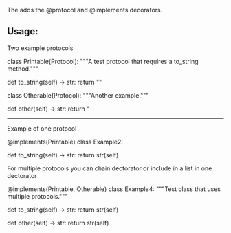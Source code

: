 The adds the @protocol and @implements decorators.

Usage:
---
Two example protocols

class Printable(Protocol):
  """A test protocol that requires a to_string method."""
  
  def to_string(self) -> str:
    return ""

class Otherable(Protocol):
  """Another example."""

  def other(self) -> str:
    return "

---
Example of one protocol

 @implements(Printable)
class Example2:

  def to_string(self) -> str:
    return str(self)

For multiple protocols you can chain dectorator or include in a list in one dectorator

@implements(Printable, Otherable)
class Example4:
  """Test class that uses multiple protocols."""

  def to_string(self) -> str:
    return str(self)

  def other(self) -> str:
    return str(self)

 
